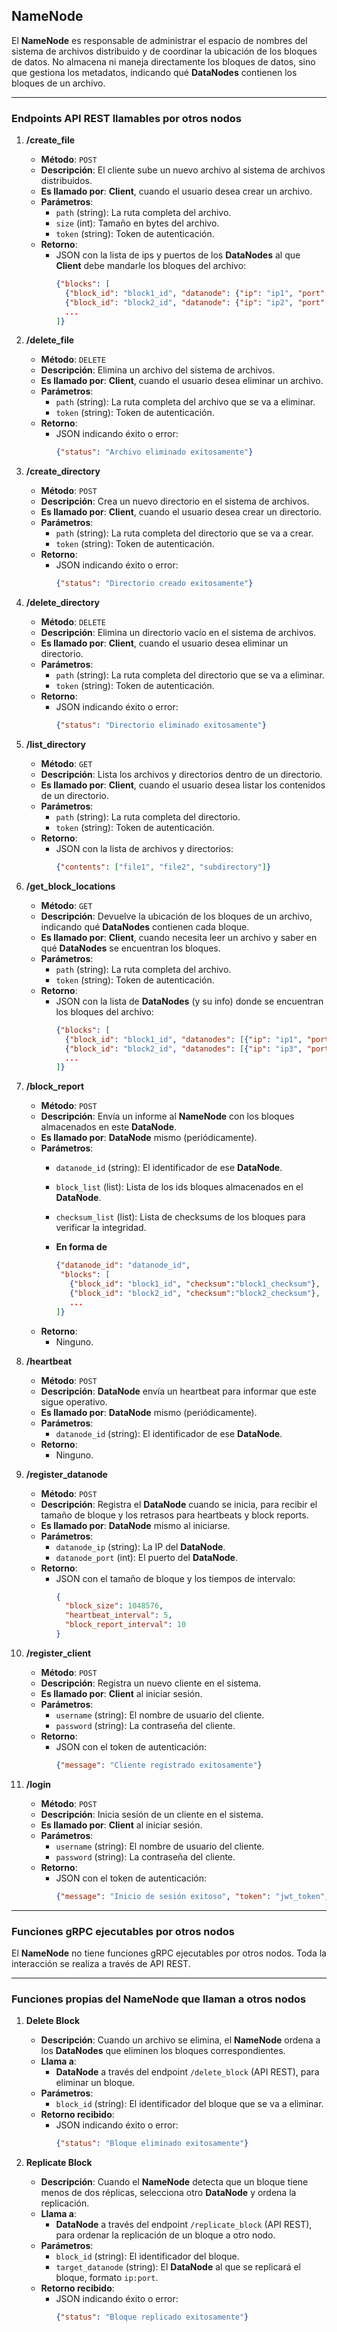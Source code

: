 ## **NameNode**

El **NameNode** es responsable de administrar el espacio de nombres del sistema de archivos distribuido y de coordinar la ubicación de los bloques de datos. No almacena ni maneja directamente los bloques de datos, sino que gestiona los metadatos, indicando qué **DataNodes** contienen los bloques de un archivo.

---

### **Endpoints API REST llamables por otros nodos**

1. **/create_file**
   - **Método**: `POST`
   - **Descripción**: El cliente sube un nuevo archivo al sistema de archivos distribuidos.
   - **Es llamado por**: **Client**, cuando el usuario desea crear un archivo.
   - **Parámetros**:
     - `path` (string): La ruta completa del archivo.
     - `size` (int): Tamaño en bytes del archivo.
     - `token` (string): Token de autenticación.
   - **Retorno**:
     - JSON con la lista de ips y puertos de los **DataNodes** al que **Client** debe mandarle los bloques del archivo:
       ```json
       {"blocks": [
         {"block_id": "block1_id", "datanode": {"ip": "ip1", "port": 5001}},
         {"block_id": "block2_id", "datanode": {"ip": "ip2", "port": 5001}},
         ...
       ]}
       ```

2. **/delete_file**
   - **Método**: `DELETE`
   - **Descripción**: Elimina un archivo del sistema de archivos.
   - **Es llamado por**: **Client**, cuando el usuario desea eliminar un archivo.
   - **Parámetros**:
     - `path` (string): La ruta completa del archivo que se va a eliminar.
     - `token` (string): Token de autenticación.
   - **Retorno**:
     - JSON indicando éxito o error:
       ```json
       {"status": "Archivo eliminado exitosamente"}
       ```

3. **/create_directory**
   - **Método**: `POST`
   - **Descripción**: Crea un nuevo directorio en el sistema de archivos.
   - **Es llamado por**: **Client**, cuando el usuario desea crear un directorio.
   - **Parámetros**:
     - `path` (string): La ruta completa del directorio que se va a crear.
     - `token` (string): Token de autenticación.
   - **Retorno**:
     - JSON indicando éxito o error:
       ```json
       {"status": "Directorio creado exitosamente"}
       ```

4. **/delete_directory**
   - **Método**: `DELETE`
   - **Descripción**: Elimina un directorio vacío en el sistema de archivos.
   - **Es llamado por**: **Client**, cuando el usuario desea eliminar un directorio.
   - **Parámetros**:
     - `path` (string): La ruta completa del directorio que se va a eliminar.
     - `token` (string): Token de autenticación.
   - **Retorno**:
     - JSON indicando éxito o error:
       ```json
       {"status": "Directorio eliminado exitosamente"}
       ```

5. **/list_directory**
   - **Método**: `GET`
   - **Descripción**: Lista los archivos y directorios dentro de un directorio.
   - **Es llamado por**: **Client**, cuando el usuario desea listar los contenidos de un directorio.
   - **Parámetros**:
     - `path` (string): La ruta completa del directorio.
     - `token` (string): Token de autenticación.
   - **Retorno**:
     - JSON con la lista de archivos y directorios:
       ```json
       {"contents": ["file1", "file2", "subdirectory"]}
       ```

6. **/get_block_locations**
   - **Método**: `GET`
   - **Descripción**: Devuelve la ubicación de los bloques de un archivo, indicando qué **DataNodes** contienen cada bloque.
   - **Es llamado por**: **Client**, cuando necesita leer un archivo y saber en qué **DataNodes** se encuentran los bloques.
   - **Parámetros**:
     - `path` (string): La ruta completa del archivo.
     - `token` (string): Token de autenticación.
   - **Retorno**:
     - JSON con la lista de **DataNodes** (y su info) donde se encuentran los bloques del archivo:
       ```json
       {"blocks": [
         {"block_id": "block1_id", "datanodes": [{"ip": "ip1", "port": 5001}, {"ip": "ip2", "port": 5001}]},
         {"block_id": "block2_id", "datanodes": [{"ip": "ip3", "port": 5001}, {"ip": "ip4", "port": 5001}]},
         ...
       ]}
       ```

7. **/block_report**
   - **Método**: `POST`
   - **Descripción**: Envía un informe al **NameNode** con los bloques almacenados en este **DataNode**.
   - **Es llamado por**: **DataNode** mismo (periódicamente).
   - **Parámetros**:
     - `datanode_id` (string): El identificador de ese **DataNode**.
     - `block_list` (list): Lista de los ids bloques almacenados en el **DataNode**.
     - `checksum_list` (list): Lista de checksums de los bloques para verificar la integridad.
     - **En forma de**

        ```json
        {"datanode_id": "datanode_id",
         "blocks": [
           {"block_id": "block1_id", "checksum":"block1_checksum"},
           {"block_id": "block2_id", "checksum":"block2_checksum"},
           ...
        ]}
        ```
   - **Retorno**:
     - Ninguno.

8. **/heartbeat**
   - **Método**: `POST`
   - **Descripción**: **DataNode** envía un heartbeat para informar que este sigue operativo.
   - **Es llamado por**: **DataNode** mismo (periódicamente).
   - **Parámetros**:
     - `datanode_id` (string): El identificador de ese **DataNode**.
   - **Retorno**:
     - Ninguno.

9. **/register_datanode**
   - **Método**: `POST`
   - **Descripción**: Registra el **DataNode** cuando se inicia, para recibir el tamaño de bloque y los retrasos para heartbeats y block reports.
   - **Es llamado por**: **DataNode** mismo al iniciarse.
   - **Parámetros**:
     - `datanode_ip` (string): La IP del **DataNode**.
     - `datanode_port` (int): El puerto del **DataNode**.
   - **Retorno**:
     - JSON con el tamaño de bloque y los tiempos de intervalo:
       ```json
       {
         "block_size": 1048576,
         "heartbeat_interval": 5,
         "block_report_interval": 10
       }
       ```

10. **/register_client**
    - **Método**: `POST`
    - **Descripción**: Registra un nuevo cliente en el sistema.
    - **Es llamado por**: **Client** al iniciar sesión.
    - **Parámetros**:
      - `username` (string): El nombre de usuario del cliente.
      - `password` (string): La contraseña del cliente.
    - **Retorno**:
      - JSON con el token de autenticación:
        ```json
        {"message": "Cliente registrado exitosamente"}
        ```

11. **/login**
    - **Método**: `POST`
    - **Descripción**: Inicia sesión de un cliente en el sistema.
    - **Es llamado por**: **Client** al iniciar sesión.
    - **Parámetros**:
      - `username` (string): El nombre de usuario del cliente.
      - `password` (string): La contraseña del cliente.
    - **Retorno**:
      - JSON con el token de autenticación:
        ```json
        {"message": "Inicio de sesión exitoso", "token": "jwt_token", "block_size": 1048576}
        ```

---

### **Funciones gRPC ejecutables por otros nodos**

El **NameNode** no tiene funciones gRPC ejecutables por otros nodos. Toda la interacción se realiza a través de API REST.

---

### **Funciones propias del NameNode que llaman a otros nodos**

1. **Delete Block**
   - **Descripción**: Cuando un archivo se elimina, el **NameNode** ordena a los **DataNodes** que eliminen los bloques correspondientes.
   - **Llama a**:
     - **DataNode** a través del endpoint `/delete_block` (API REST), para eliminar un bloque.
   - **Parámetros**:
     - `block_id` (string): El identificador del bloque que se va a eliminar.
   - **Retorno recibido**:
     - JSON indicando éxito o error:
       ```json
       {"status": "Bloque eliminado exitosamente"}
       ``` 

2. **Replicate Block**
   - **Descripción**: Cuando el **NameNode** detecta que un bloque tiene menos de dos réplicas, selecciona otro **DataNode** y ordena la replicación.
   - **Llama a**:
     - **DataNode** a través del endpoint `/replicate_block` (API REST), para ordenar la replicación de un bloque a otro nodo.
   - **Parámetros**:
     - `block_id` (string): El identificador del bloque.
     - `target_datanode` (string): El **DataNode** al que se replicará el bloque, formato `ip:port`.
   - **Retorno recibido**:
     - JSON indicando éxito o error:
       ```json
       {"status": "Bloque replicado exitosamente"}
       ``` 
